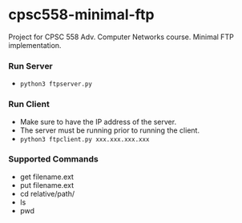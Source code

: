 # cpsc558-minimal-ftp
Project for CPSC 558 Adv. Computer Networks course. Minimal FTP implementation.

### Run Server
* `python3 ftpserver.py`

### Run Client
* Make sure to have the IP address of the server.
* The server must be running prior to running the client.
* `python3 ftpclient.py xxx.xxx.xxx.xxx`

### Supported Commands
* get filename.ext
* put filename.ext
* cd relative/path/
* ls
* pwd

